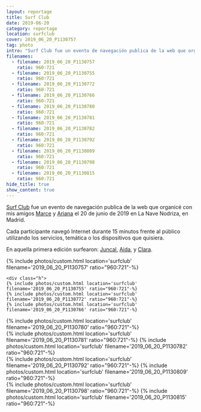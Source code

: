 ```yaml
---
layout: reportage
title: Surf Club
date: 2019-06-20
category: reportage
location: surfclub
cover: 2019_06_20_P1130757
tag: photo
intro: "Surf Club fue un evento de navegación publica de la web que organicé con mis amigos Marce y Ariana el 20 de junio de 2019 en La Nave Nodriza, en Madrid."
filenames:
  - filename: 2019_06_20_P1130757
    ratio: 960∶721
  - filename: 2019_06_20_P1130755
    ratio: 960∶721
  - filename: 2019_06_20_P1130772
    ratio: 960∶721
  - filename: 2019_06_20_P1130766
    ratio: 960∶721
  - filename: 2019_06_20_P1130780
    ratio: 960∶721
  - filename: 2019_06_20_P1130781
    ratio: 960∶721
  - filename: 2019_06_20_P1130782
    ratio: 960∶721
  - filename: 2019_06_20_P1130792
    ratio: 960∶721
  - filename: 2019_06_20_P1130809
    ratio: 960∶721
  - filename: 2019_06_20_P1130798
    ratio: 960∶721
  - filename: 2019_06_20_P1130815
    ratio: 960∶721
hide_title: true
show_content: true
---
```


<a href="https://incompleto.github.io/surfclub">Surf Club</a> fue un evento de navegación publica de la web que organicé con mis
amigos <a href="https://github.com/marcelinollano">Marce</a> y <a href="https://arianaescobar.com">Ariana</a> el 20 de junio de 2019 en La Nave Nodriza, en Madrid.

Cada participante navegó Internet durante 15 minutos frente al público
utilizando los servicios, temática o los dispositivos que quisiera.

En aquella primera edición surfearon: <a
    href="https://www.instagram.com/ficcion">Juncal</a>, <a href="https://www.instagram.com/agujeros_blancos">Aida</a>, y <a
    href="https://www.instagram.com/sacred.software">Clara</a>.

<div class="g">
    {% include photos/custom.html location='surfclub' filename='2019_06_20_P1130757' ratio="960∶721"-%}

    <div class="h">
    {% include photos/custom.html location='surfclub' filename='2019_06_20_P1130755' ratio="960∶721"-%}
    {% include photos/custom.html location='surfclub' filename='2019_06_20_P1130772' ratio="960∶721"-%}
    {% include photos/custom.html location='surfclub' filename='2019_06_20_P1130766' ratio="960∶721"-%}

</div>
    {% include photos/custom.html location='surfclub' filename='2019_06_20_P1130780' ratio="960∶721"-%}
<div class="h">
    {% include photos/custom.html location='surfclub' filename='2019_06_20_P1130781' ratio="960∶721"-%}
    {% include photos/custom.html location='surfclub' filename='2019_06_20_P1130782' ratio="960∶721"-%}
</div>
<div class="h">
    {% include photos/custom.html location='surfclub' filename='2019_06_20_P1130792' ratio="960∶721"-%}
    {% include photos/custom.html location='surfclub' filename='2019_06_20_P1130809' ratio="960∶721"-%}
</div>
{% include photos/custom.html location='surfclub' filename='2019_06_20_P1130798' ratio="960∶721"-%}
{% include photos/custom.html location='surfclub' filename='2019_06_20_P1130815' ratio="960∶721"-%}
</div>
